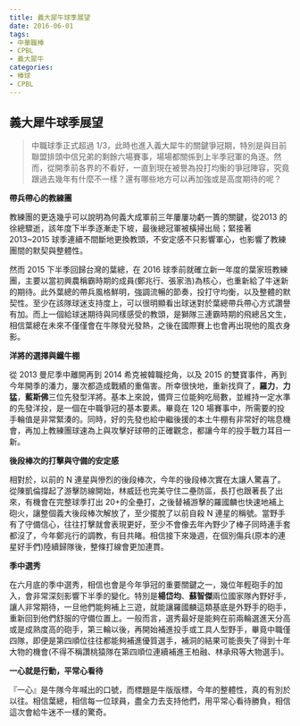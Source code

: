 ```yaml
---
title: 義大犀牛球季展望
date: 2016-06-01
tags:
- 中華職棒
- CPBL
- 義大犀牛
categories:
- 棒球
- CPBL
---
```


## 義大犀牛球季展望
> 中職球季正式超過 1/3，此時也進入義大犀牛的關鍵爭冠期，特別是與目前聯盟排頭中信兄弟的剩餘六場賽事，場場都關係到上半季冠軍的角逐。然而，從開季前各界的不看好，一直到現在被譽為投打均衡的爭冠陣容，究竟跟過去幾年有什麼不一樣？還有哪些地方可以再加強或是高度期待的呢？

**帶兵帶心的教練團**

教練團的更迭幾乎可以說明為何義大成軍前三年屢屢功虧一簣的關鍵，從2013 的徐總驟逝，該年度下半季逐漸走下坡，最後總冠軍被橫掃出局；緊接著 2013~2015 球季連續不間斷地更換教頭，不安定感不只影響軍心，也影響了教練團間的默契與整體性。

然而 2015 下半季回歸台灣的葉總，在 2016 球季前就確立新一年度的葉家班教練團，主要以當初興農稱霸時期的成員(鄭兆行、張家浩)為核心，也重新給了牛迷新的期待。此外葉總的帶兵風格鮮明，強調流暢的節奏，投打守均衡，以及整體的默契性。至少在該隊球迷支持度上，可以很明顯看出球迷對於葉總帶兵帶心方式讚譽有加。而上一個給球迷期待與同樣感受的教頭，是獅隊三連霸時期的飛總呂文生，相信葉總在未來不僅僅會在牛隊發光發熱，之後在國際賽上也會再出現他的風衣身影。

**洋將的選擇與鐵牛棚**

從 2013 曼尼季中離開再到 2014 希克被韓職挖角，以及 2015 的雙寶事件，再到今年開季的潘力，屢次都造成戰績的重傷害。所幸很快地，重新找齊了，**羅力**，**力猛**，**藍斯佛**三位先發型洋將。基本上來說，備齊三位能夠吃局數，並維持一定水準的先發洋投，是一個在中職爭冠的基本要素。畢竟在 120 場賽事中，所需要的投手輪值是非常緊湊的。同時，好的先發也給中繼後援的本土牛棚有非常好的喘息機會，再加上教練團球速為上與攻擊好球帶的正確觀念，都讓今年的投手戰力耳目一新。

**後段棒次的打擊與守備的安定感**

相對於，以前的 N 連星與慘烈的後段棒次，今年的後段棒次實在太讓人驚喜了。從陳凱倫撐起了游擊防線開始，林威廷也完美守住二壘防區，長打也跟著長了出來，有機會在完整球季打出 20+的全壘打，之後替補游擊的羅國麟也快速地補上砲火，讓整個義大後段棒次解放了，至少擺脫了以前自殺 N 連星的稱號。當野手有了守備信心，往往打擊就會表現更好，至少不會像去年內野少了棒子同時連手套都沒了，今年鄭兆行的調教，有目共睹。相信接下來幾週，在個別傷兵(原本的連星好手們)陸續歸隊後，整條打線會更加連貫。

**季中選秀**

在六月底的季中選秀，相信也會是今年爭冠的重要關鍵之一，幾位年輕砲手的加入，會非常深刻影響下半季的變化。特別是**楊岱均**、**蘇智傑**兩位國家隊內野好手，讓人非常期待，一旦他們能夠補上三遊，就能讓羅國麟這類基底是外野手的砲手，重新回到他們舒服的守備位置上。一般而言，選秀最好是能夠在前兩輪選進天分高或是成熟度高的砲手，第三輪以後，再開始補進投手或工具人型野手，畢竟中職僅四隊，即便是第四順位往往都能夠補進優質選手，補洞的結果可能喪失了得到十年大物的機會(不得不稱讚桃猿隊在第四順位連續補進王柏融、林承飛等大物選手)。

**一心就是行動，平常心看待**

『一心』是牛隊今年喊出的口號，而標題是牛版版標，今年的整體性，真的有別於以往。相信葉總，相信每一位球員，盡全力去支持他們，用平常心看待勝負，相信這次會給牛迷不一樣的驚奇。
